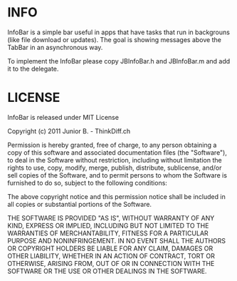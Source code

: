 INFO
====
InfoBar is a simple bar useful in apps that have tasks that run in backgrouns (like file download or updates).
The goal is showing messages above the TabBar in an asynchronous way.

To implement the InfoBar please copy JBInfoBar.h and JBInfoBar.m and add it to the delegate.


LICENSE
=======
InfoBar is released under MIT License

Copyright (c) 2011 Junior B. - ThinkDiff.ch

Permission is hereby granted, free of charge, to any person obtaining a copy
of this software and associated documentation files (the "Software"), to deal
in the Software without restriction, including without limitation the rights
to use, copy, modify, merge, publish, distribute, sublicense, and/or sell
copies of the Software, and to permit persons to whom the Software is
furnished to do so, subject to the following conditions:

The above copyright notice and this permission notice shall be included in
all copies or substantial portions of the Software.

THE SOFTWARE IS PROVIDED "AS IS", WITHOUT WARRANTY OF ANY KIND, EXPRESS OR
IMPLIED, INCLUDING BUT NOT LIMITED TO THE WARRANTIES OF MERCHANTABILITY,
FITNESS FOR A PARTICULAR PURPOSE AND NONINFRINGEMENT. IN NO EVENT SHALL THE
AUTHORS OR COPYRIGHT HOLDERS BE LIABLE FOR ANY CLAIM, DAMAGES OR OTHER
LIABILITY, WHETHER IN AN ACTION OF CONTRACT, TORT OR OTHERWISE, ARISING FROM,
OUT OF OR IN CONNECTION WITH THE SOFTWARE OR THE USE OR OTHER DEALINGS IN
THE SOFTWARE.